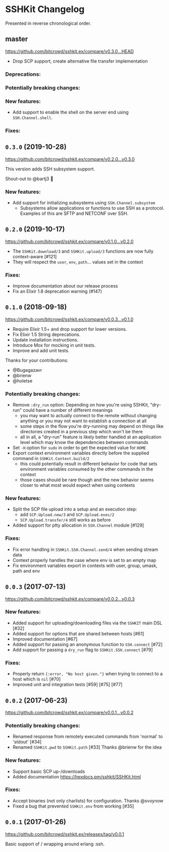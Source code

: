# SSHKit Changelog

Presented in reverse chronological order.

## master

https://github.com/bitcrowd/sshkit.ex/compare/v0.3.0...HEAD

<!-- Put high-level summary here -->

* Drop SCP support, create alternative file transfer implementation

<!-- Give thanks to contributors and mention them! -->

### Deprecations:

<!-- Put deprecations here -->

### Potentially breaking changes:

<!-- Put potentially breaking changes here -->

### New features:

<!-- Put new features here -->
* Add support to enable the shell on the server end using `SSH.Channel.shell`.

### Fixes:

<!-- Put fixes here -->

## `0.3.0` (2019-10-28)

https://github.com/bitcrowd/sshkit.ex/compare/v0.2.0...v0.3.0

This version adds SSH subsystem support.

Shout-out to @bartj3 🙌

### New features:

* Add support for initializing subsystems using `SSH.Channel.subsystem`
  * Subsystems allow applications or functions to use SSH as a protocol.
    Examples of this are SFTP and NETCONF over SSH.

## `0.2.0` (2019-10-17)

https://github.com/bitcrowd/sshkit.ex/compare/v0.1.0...v0.2.0

* The `SSHKit.download/3` and `SSHKit.upload/3` functions are now fully context-aware [#121]
* They will respect the `user`, `env`, `path`… values set in the context

### Fixes:

* Improve documentation about our release process
* Fix an Elixir 1.8 deprecation warning (#147)

## `0.1.0` (2018-09-18)

https://github.com/bitcrowd/sshkit.ex/compare/v0.0.3...v0.1.0

* Require Elixir 1.5+ and drop support for lower versions.
* Fix Elixir 1.5 String deprecations.
* Update installation instructions.
* Introduce Mox for mocking in unit tests.
* Improve and add unit tests.

Thanks for your contributions:

* @Bugagazavr
* @brienw
* @holetse

### Potentially breaking changes:

* Remove `:dry_run` option: Depending on how you're using SSHKit, "dry-run" could have a number of different meanings
  * you may want to actually connect to the remote without changing anything or you may not want to establish a connection at all
  * some steps in the flow you're dry-running may depend on things like directories created in a previous step which won't be there
  * all in all, a "dry-run" feature is likely better handled at an application level which may know the dependencies between commands
* Set `-H` option for `sudo` in order to get the expected value for `HOME`
* Export context environment variables directly before the supplied command in `SSHKit.Context.build/2`
  * this could potentially result in different behavior for code that sets environment variables consumed by the other commands in the context
  * those cases should be rare though and the new behavior seems closer to what most would expect when using contexts

### New features:

* Split the SCP file upload into a setup and an execution step:
  * add `SCP.Upload.new/3` and `SCP.Upload.exec/2`
  * `SCP.Upload.transfer/4` still works as before
* Added support for ptty allocation in `SSH.Channel` module [#129]

### Fixes:

* Fix error handling in `SSHKit.SSH.Channel.send/4` when sending stream data
* Context properly handles the case where env is set to an empty map
* Fix environment variables export in contexts with user, group, umask, path and env

## `0.0.3` (2017-07-13)

https://github.com/bitcrowd/sshkit.ex/compare/v0.0.2...v0.0.3

### New features:

* Added support for uploading/downloading files via the `SSHKIT` main DSL [#32]
* Added support for options that are shared between hosts [#61]
* Improved documentation [#67]
* Added support for passing an anonymous function to `SSH.connect` [#72]
* Add support for passing a `dry_run` flag to `SSHKit.SSH.connect` [#79]

### Fixes:

* Properly return `{:error, "No host given."}` when trying to connect to a host which is `nil` [#70]
* Improved unit and integration tests [#59] [#75] [#77]

## `0.0.2` (2017-06-23)

https://github.com/bitcrowd/sshkit.ex/compare/v0.0.1...v0.0.2

### Potentially breaking changes:

* Renamed response from remotely executed commands from 'normal' to 'stdout' [#34]
* Renamed `SSHKit.pwd` to `SSHKit.path` [#33] Thanks @brienw for the idea

### New features:

* Support basic SCP up-/downloads
* Added documentation https://hexdocs.pm/sshkit/SSHKit.html

### Fixes:

* Accept binaries (not only charlists) for configuration. Thanks @svoynow
* Fixed a bug that prevented `SSHKit.env` from working [#35]

## `0.0.1` (2017-01-26)

https://github.com/bitcrowd/sshkit.ex/releases/tag/v0.0.1

Basic support of / wrapping around erlang :ssh.
